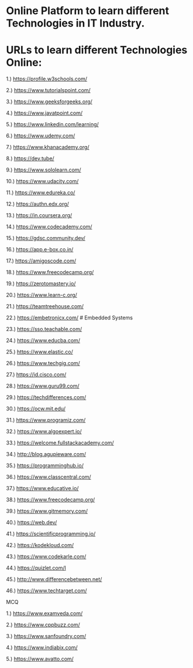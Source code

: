 # Online Platform to learn different Technologies in IT Industry.

# URLs to learn different Technologies Online:

1.) https://profile.w3schools.com/

2.) https://www.tutorialspoint.com/

3.) https://www.geeksforgeeks.org/

4.) https://www.javatpoint.com/

5.) https://www.linkedin.com/learning/

6.) https://www.udemy.com/

7.) https://www.khanacademy.org/

8.) https://dev.tube/

9.) https://www.sololearn.com/

10.) https://www.udacity.com/

11.) https://www.edureka.co/

12.) https://authn.edx.org/

13.) https://in.coursera.org/

14.) https://www.codecademy.com/

15.) https://gdsc.community.dev/

16.) https://app.e-box.co.in/

17.) https://amigoscode.com/

18.) https://www.freecodecamp.org/

19.) https://zerotomastery.io/

20.) https://www.learn-c.org/

21.) https://teamtreehouse.com/

22.) https://embetronicx.com/    # Embedded Systems

23.) https://sso.teachable.com/

24.) https://www.educba.com/

25.) https://www.elastic.co/

26.) https://www.techgig.com/

27.) https://id.cisco.com/

28.) https://www.guru99.com/

29.) https://techdifferences.com/

30.) https://ocw.mit.edu/

31.) https://www.programiz.com/

32.) https://www.algoexpert.io/

33.) https://welcome.fullstackacademy.com/

34.) http://blog.agupieware.com/

35.) https://programminghub.io/

36.) https://www.classcentral.com/

37.) https://www.educative.io/

38.) https://www.freecodecamp.org/

39.) https://www.gitmemory.com/

40.) https://web.dev/

41.) https://scientificprogramming.io/

42.) https://kodekloud.com/

43.) https://www.codekarle.com/

44.) https://quizlet.com/l

45.) http://www.differencebetween.net/

46.) https://www.techtarget.com/


MCQ

1.) https://www.examveda.com/

2.) https://www.cppbuzz.com/

3.) https://www.sanfoundry.com/

4.) https://www.indiabix.com/

5.) https://www.avatto.com/


